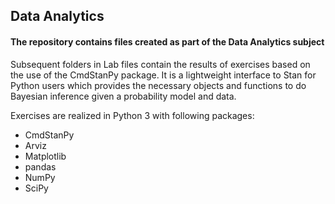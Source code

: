 ## Data Analytics
#### The repository contains files created as part of the Data Analytics subject

Subsequent folders in Lab files contain the results of exercises based on the use of the CmdStanPy package. It is a lightweight interface to Stan for Python users which provides the necessary objects and functions to do Bayesian inference given a probability model and data.

Exercises are realized in Python 3 with following packages:
* CmdStanPy
* Arviz
* Matplotlib
* pandas
* NumPy
* SciPy

